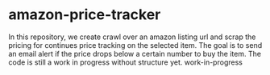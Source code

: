 # amazon-price-tracker
In this repository, we create crawl over an amazon listing url and scrap the pricing for continues price tracking on the selected item. The goal is
to send an email alert if the price drops below a certain number to buy the item.
The code is still a work in progress without structure yet.
work-in-progress

